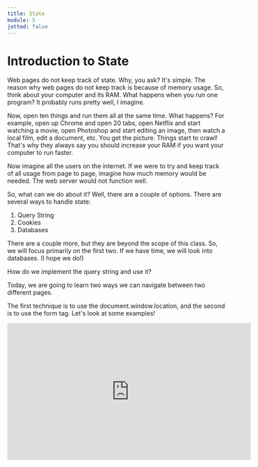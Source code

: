 ```yaml
---
title: State
module: 5
jotted: false
---
```


# Introduction to State

Web pages do not keep track of state.  Why, you ask?  It's simple.  The reason why web pages do not keep track is because of memory usage.  So, think about your computer and its RAM.  What happens when you run one program?  It probably runs pretty well, I imagine.  

Now, open ten things and run them all at the same time.  What happens?  For example, open up Chrome and open 20 tabs, open Netflix and start watching a movie, open Photoshop and start editing an image, then watch a local film, edit a document, etc.  You get the picture.  Things start to crawl!  That's why they always say you should increase your RAM if you want your computer to run faster.

Now imagine all the users on the internet.  If we were to try and keep track of all usage from page to page, imagine how much memory would be needed.  The web server would not function well.

So, what can we do about it?  Well, there are a couple of options. There are several ways to handle state: 

1. Query String
2. Cookies
3. Databases

There are a couple more, but they are beyond the scope of this class.   So, we will focus primarily on the first two.  If we have time, we will look into databases. (I hope we do!)

How do we implement the query string and use it?

Today, we are going to learn two ways we can navigate between two different pages.

The first technique is to use the document.window.location, and the second is to use the form tag. Let's look at some examples!

<iframe width="560" height="315" src="https://www.youtube.com/embed/dCd0fWVrXlQ" frameborder="0" allow="accelerometer; autoplay; encrypted-media; gyroscope; picture-in-picture" allowfullscreen></iframe>
